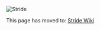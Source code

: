 
![Stride](https://github.com/stride3d/stride/blob/master/sources/data/images/Logo/stride-logo-readme.png)

This page has moved to: [Stride Wiki](https://github.com/stride3d/stride/wiki/StrideCommunityProjects)
